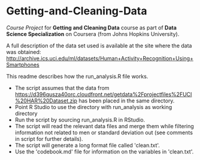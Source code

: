# Getting-and-Cleaning-Data
_Course Project_ for **Getting and Cleaning Data** course as part of **Data Science Specialization** on Coursera (from Johns Hopkins University).

A full description of the data set used is available at the site where the data was obtained: http://archive.ics.uci.edu/ml/datasets/Human+Activity+Recognition+Using+Smartphones 

This readme describes how the run_analysis.R file works.

- The script assumes that the data from https://d396qusza40orc.cloudfront.net/getdata%2Fprojectfiles%2FUCI%20HAR%20Dataset.zip has been placed in the same directory.
- Point R Studio to use the directory with run_analysis as working directory
- Run the script by sourcing run_analysis.R in RStudio.
- The script will read the relevant data files and merge them while filtering information not related to men or standard deviation out (see comments in script for further details).
- The script will generate a long format file called 'clean.txt'.
- Use the 'codebook.md' file for information on the variables in 'clean.txt'.

